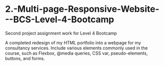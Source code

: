 # 2.-Multi-page-Responsive-Website---BCS-Level-4-Bootcamp
Second project assignment work for Level 4 Bootcamp

A completed redesign of my HTML portfolio into a webpage for my consultancy services. Include various elements commonly used in the course, such as Flexbox, @media queries, CSS var, pseudo-elements, buttons, and forms. 
